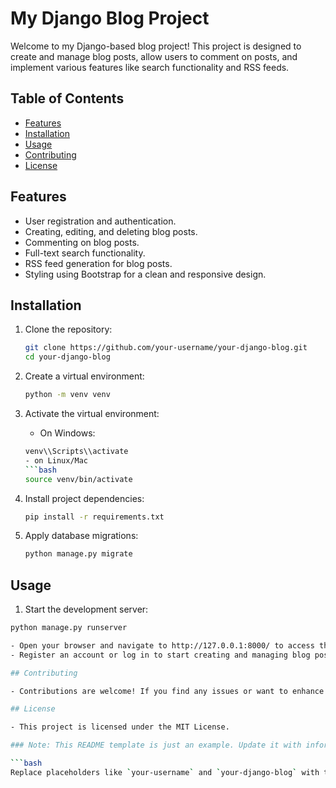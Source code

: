 # My Django Blog Project

Welcome to my Django-based blog project! This project is designed to create and manage blog posts, allow users to comment on posts, and implement various features like search functionality and RSS feeds.

## Table of Contents

- [Features](#features)
- [Installation](#installation)
- [Usage](#usage)
- [Contributing](#contributing)
- [License](#license)

## Features

- User registration and authentication.
- Creating, editing, and deleting blog posts.
- Commenting on blog posts.
- Full-text search functionality.
- RSS feed generation for blog posts.
- Styling using Bootstrap for a clean and responsive design.

## Installation

1. Clone the repository:

   ```bash
   git clone https://github.com/your-username/your-django-blog.git
   cd your-django-blog

2. Create a virtual environment:

    ```bash
    python -m venv venv


3. Activate the virtual environment:

    - On Windows:
    ```bash 
    venv\\Scripts\\activate
    - on Linux/Mac
    ```bash
    source venv/bin/activate


4. Install project dependencies:

    ```bash 
    pip install -r requirements.txt

5. Apply database migrations:

    ```bash 
    python manage.py migrate


## Usage

1. Start the development server:

```bash 
python manage.py runserver

- Open your browser and navigate to http://127.0.0.1:8000/ to access the blog.
- Register an account or log in to start creating and managing blog posts.

## Contributing

- Contributions are welcome! If you find any issues or want to enhance the project, feel free to submit a pull request. Please ensure you follow the code of conduct in your contributions.

## License

- This project is licensed under the MIT License.

### Note: This README template is just an example. Update it with information specific to your project.

```bash
Replace placeholders like `your-username` and `your-django-blog` with the appropriate values. Additionally, you might want to provide more detailed information about certain aspects of your project if needed.
